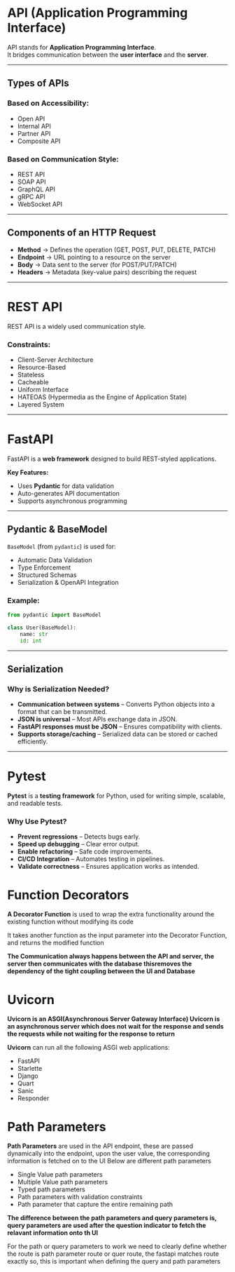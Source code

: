 #  API (Application Programming Interface)

API stands for **Application Programming Interface**.  
It bridges communication between the **user interface** and the **server**.

---

## Types of APIs

### Based on Accessibility:
- Open API  
- Internal API  
- Partner API  
- Composite API  

### Based on Communication Style:
- REST API  
- SOAP API  
- GraphQL API  
- gRPC API  
- WebSocket API  

---

## Components of an HTTP Request

- **Method** → Defines the operation (GET, POST, PUT, DELETE, PATCH)  
- **Endpoint** → URL pointing to a resource on the server  
- **Body** → Data sent to the server (for POST/PUT/PATCH)  
- **Headers** → Metadata (key-value pairs) describing the request  

---

#  REST API

REST API is a widely used communication style.  
### **Constraints:**
- Client-Server Architecture  
- Resource-Based  
- Stateless  
- Cacheable  
- Uniform Interface  
- HATEOAS (Hypermedia as the Engine of Application State)  
- Layered System  

---

#  FastAPI

FastAPI is a **web framework** designed to build REST-styled applications.

**Key Features:**
- Uses **Pydantic** for data validation  
- Auto-generates API documentation  
- Supports asynchronous programming  

---

## Pydantic & BaseModel

`BaseModel` (from `pydantic`) is used for:
- Automatic Data Validation  
- Type Enforcement  
- Structured Schemas  
- Serialization & OpenAPI Integration  

### Example:
```python
from pydantic import BaseModel

class User(BaseModel):
    name: str
    id: int
```
---

## Serialization

### Why is Serialization Needed?
- **Communication between systems** – Converts Python objects into a format that can be transmitted.  
- **JSON is universal** – Most APIs exchange data in JSON.  
- **FastAPI responses must be JSON** – Ensures compatibility with clients.  
- **Supports storage/caching** – Serialized data can be stored or cached efficiently.  

---

# Pytest

**Pytest** is a **testing framework** for Python, used for writing simple, scalable, and readable tests.

### Why Use Pytest?
- **Prevent regressions** – Detects bugs early.  
- **Speed up debugging** – Clear error output.  
- **Enable refactoring** – Safe code improvements.  
- **CI/CD Integration** – Automates testing in pipelines.  
- **Validate correctness** – Ensures application works as intended.  

# Function Decorators

**A Decorator Function** is used to wrap the extra functionality around the existing function without modifying its code

It takes another function as the input parameter into the Decorator Function, and returns the modified function


**The Communication always happens between the API and server, the server then communicates with the database
thisremoves the dependency of the tight coupling between the UI and Database**

# Uvicorn

**Uvicorn is an ASGI(Asynchronous Server Gateway Interface)
Uvicorn is an asynchronous server which does not wait for the response and sends the requests while not waiting for the response to return**

**Uvicorn** can run all the following ASGI web applications:
- FastAPI
- Starlette
- Django
- Quart
- Sanic
- Responder

# Path Parameters
**Path Parameters** are used in the API endpoint, these are passed dynamically into the endpoint, upon the user value,
the corresponding information is fetched on to the UI
Below are different path parameters
- Single Value path parameters
- Multiple Value path parameters
- Typed path parameters
- Path parameters with validation constraints
- Path parameter that capture the entire remaining path

**The difference between the path parameters and query parameters is, query parameters are used after the question
indicator to fetch the relavant information onto th UI**

For the path or query parameters to work we need to clearly define whether the route is path parameter route or quer route, the fastapi matches route exactly so, this is important when defining the query and path parameters



